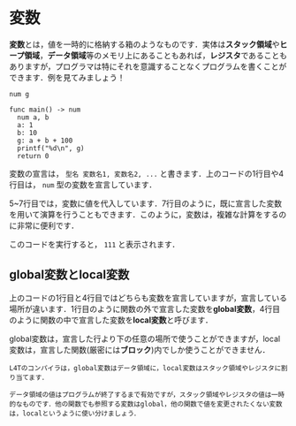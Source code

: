 <script src="https://cdn.lordicon.com/xdjxvujz.js"></script>

# 変数

**変数**とは，値を一時的に格納する箱のようなものです．実体は**スタック領域**や**ヒープ領域**，**データ領域**等のメモリ上にあることもあれば，**レジスタ**であることもありますが，プログラマは特にそれを意識することなくプログラムを書くことができます．例を見てみましょう！

```
num g

func main() -> num
  num a, b
  a: 1
  b: 10
  g: a + b + 100
  printf("%d\n", g)
  return 0

```

変数の宣言は， `型名 変数名1, 変数名2, ...` と書きます．上のコードの1行目や4行目は， `num` 型の変数を宣言しています．

5~7行目では，変数に値を代入しています．7行目のように，既に宣言した変数を用いて演算を行うこともできます．このように，変数は，複雑な計算をするのに非常に便利です．

このコードを実行すると， `111` と表示されます．

## global変数とlocal変数

上のコードの1行目と4行目ではどちらも変数を宣言していますが，宣言している場所が違います．1行目のように関数の外で宣言した変数を**global変数**，4行目のように関数の中で宣言した変数を**local変数**と呼びます．

global変数は，宣言した行より下の任意の場所で使うことができますが，local変数は，宣言した関数(厳密には**ブロック**)内でしか使うことができません．

```admonish tip title="レベルアップ"
L4Tのコンパイラは，global変数はデータ領域に，local変数はスタック領域やレジスタに割り当てます．

データ領域の値はプログラムが終了するまで有効ですが，スタック領域やレジスタの値は一時的なものです．他の関数でも参照する変数はglobal，他の関数で値を変更されたくない変数は，localというように使い分けましょう．
```
